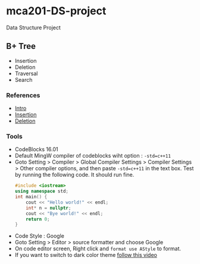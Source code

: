 # mca201-DS-project

Data Structure Project

## B+ Tree
- Insertion
- Deletion
- Traversal
- Search

### References

- [Intro](https://www.geeksforgeeks.org/b-tree-set-1-introduction-2/)
- [Insertion](https://www.geeksforgeeks.org/b-tree-set-1-insert-2/)
- [Deletion](https://www.geeksforgeeks.org/b-tree-set-3delete/)

### Tools

- CodeBlocks 16.01
- Default MingW compiler of codeblocks wiht option : `-std=c++11`
- Goto Setting > Compiler > Global Compiler Settings > Compiler Settings > Other compiler options, and then paste `-std=c++11` in the text box. Test by running the following code. It should run fine.
    ```cpp
    #include <iostream>
    using namespace std;
    int main() {
        cout << "Hello world!" << endl;
        int* n = nullptr;
        cout << "Bye world!" << endl;
        return 0;
    }
    ```
- Code Style : Google
- Goto Setting > Editor > source formatter and choose Google
- On code editor screen, Right click and `format use AStyle` to format.
- If you want to switch to dark color theme [follow this video](https://www.youtube.com/watch?v=H-7uVSrnrnU)